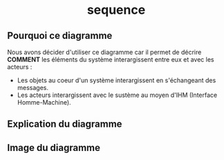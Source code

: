 # <center> sequence </center>

## Pourquoi ce diagramme

Nous avons décider d'utiliser ce diagramme car il permet de décrire **COMMENT** les éléments du système interargissent entre eux et avec les acteurs :
- Les objets au coeur d'un système interargissent en s'échangeant des messages.
- Les acteurs interargissent avec le sustème au moyen d'IHM (Interface Homme-Machine).

## Explication du diagramme


## Image du diagramme